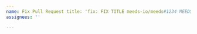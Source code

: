 ```yaml
---
name: Fix Pull Request title: 'fix: FIX TITLE meeds-io/meeds#1234 MEEDS-XXXXXX' labels: ''
assignees: ''

---
```

<!--
Ensure to provide github issue and task id in the title
-->

<!--
Fix description : describe the fix by answering theses questions :
Why is this change needed?
Prior to this change, ...
How does it address the issue?
This change ...
-->

<!-- Tips : 
Try To Limit Each Line to a Maximum Of 72 Characters
Provide links or keys to any relevant tickets, articles or other resources

Remember to
- Capitalize the subject line
- Use the imperative mood in the subject line
- Do not end the subject line with a period
- Separate subject from body with a blank line
- Use the body to explain what and why vs. how
- Can use multiple lines with "-" for bullet points in body
-->
